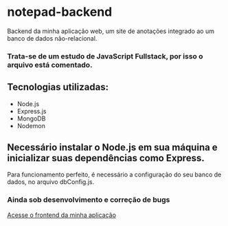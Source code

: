 # notepad-backend
Backend da minha aplicação web, um site de anotações integrado ao um banco de dados não-relacional. <br>
### Trata-se de um estudo de JavaScript Fullstack, por isso o arquivo está comentado. <br>
## Tecnologias utilizadas:
- Node.js
- Express.js
- MongoDB 
- Nodemon

## Necessário instalar o Node.js em sua máquina e inicializar suas dependências como Express.
Para funcionamento perfeito, é necessário a configuração do seu banco de dados, no arquivo dbConfig.js. 

### Ainda sob desenvolvimento e correção de bugs

<a href="https://github.com/vinicamargors/notepad-frontend"> Acesse o frontend da minha aplicação </a>
